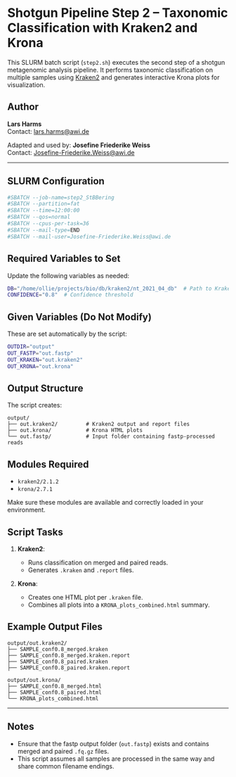 # Shotgun Pipeline Step 2 – Taxonomic Classification with Kraken2 and Krona

This SLURM batch script (`step2.sh`) executes the second step of a shotgun metagenomic analysis pipeline. It performs taxonomic classification on multiple samples using [Kraken2](https://ccb.jhu.edu/software/kraken2/) and generates interactive Krona plots for visualization.

## Author
**Lars Harms**  
Contact: [lars.harms@awi.de](mailto:lars.harms@awi.de)

Adapted and used by: **Josefine Friederike Weiss**  
Contact: [Josefine-Friederike.Weiss@awi.de](mailto:Josefine-Friederike.Weiss@awi.de)

---

## SLURM Configuration

```bash
#SBATCH --job-name=step2_StBBering
#SBATCH --partition=fat
#SBATCH --time=12:00:00
#SBATCH --qos=normal
#SBATCH --cpus-per-task=36
#SBATCH --mail-type=END
#SBATCH --mail-user=Josefine-Friederike.Weiss@awi.de
```

## Required Variables to Set

Update the following variables as needed:

```bash
DB="/home/ollie/projects/bio/db/kraken2/nt_2021_04_db"  # Path to Kraken2 database
CONFIDENCE="0.8"  # Confidence threshold
```

## Given Variables (Do Not Modify)

These are set automatically by the script:

```bash
OUTDIR="output"
OUT_FASTP="out.fastp"
OUT_KRAKEN="out.kraken2"
OUT_KRONA="out.krona"
```

## Output Structure

The script creates:

```
output/
├── out.kraken2/         # Kraken2 output and report files
├── out.krona/           # Krona HTML plots
└── out.fastp/           # Input folder containing fastp-processed reads
```

## Modules Required

- `kraken2/2.1.2`
- `krona/2.7.1`

Make sure these modules are available and correctly loaded in your environment.

## Script Tasks

1. **Kraken2**:  
   - Runs classification on merged and paired reads.
   - Generates `.kraken` and `.report` files.

2. **Krona**:  
   - Creates one HTML plot per `.kraken` file.
   - Combines all plots into a `KRONA_plots_combined.html` summary.

## Example Output Files

```
output/out.kraken2/
├── SAMPLE_conf0.8_merged.kraken
├── SAMPLE_conf0.8_merged.kraken.report
├── SAMPLE_conf0.8_paired.kraken
├── SAMPLE_conf0.8_paired.kraken.report

output/out.krona/
├── SAMPLE_conf0.8_merged.html
├── SAMPLE_conf0.8_paired.html
└── KRONA_plots_combined.html
```

---

## Notes

- Ensure that the fastp output folder (`out.fastp`) exists and contains merged and paired `.fq.gz` files.
- This script assumes all samples are processed in the same way and share common filename endings.

